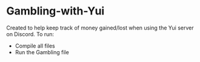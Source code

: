 # Gambling-with-Yui
Created to help keep track of money gained/lost when using the Yui server on Discord.
To run:
- Compile all files
- Run the Gambling file
